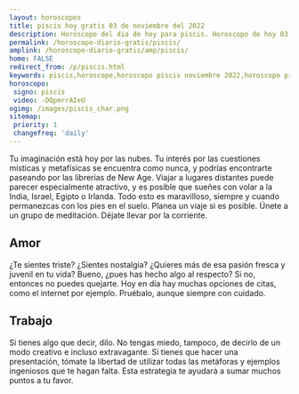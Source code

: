 ```yaml
---
layout: horoscopos
title: piscis hoy gratis 03 de noviembre del 2022 
description: Horóscopo del dia de hoy para piscis. Horoscopo de hoy 03 de noviembre del 2022. Las predicciones de amor, trabajo, vida personal gratis.
permalink: /horoscopo-diario-gratis/piscis/
amplink: /horoscopo-diario-gratis/amp/piscis/
home: FALSE
redirect_from: /p/piscis.html
keywords: piscis,horoscopo,horoscopo piscis noviembre 2022,horoscopo piscis hoy,tarot piscis noviembre 2022,horoscopo piscis,tarot piscis hoy,horoscopo de hoy,horoscopo diario,tarot del amor,horoscopo de hoy piscis,horoscopo diario del tarot, Horoscopo de hoy piscis 03 de noviembre del 2022,horóscopo del día,signos zodiacales 2022, el horoscopo de hoy
horoscopo:
 signo: piscis
 video: -DQpmrrAIeU
ogimg: /images/piscis_char.png
sitemap:
 priority: 1
 changefreq: 'daily'
---
```



Tu imaginación está hoy por las nubes. Tu interés por las cuestiones místicas y metafísicas se encuentra como nunca, y podrías encontrarte paseando por las librerías de New Age. Viajar a lugares distantes puede parecer especialmente atractivo, y es posible que sueñes con volar a la India, Israel, Egipto o Irlanda. Todo esto es maravilloso, siempre y cuando permanezcas con los pies en el suelo. Planea un viaje si es posible. Únete a un grupo de meditación. Déjate llevar por la corriente.

## Amor

¿Te sientes triste? ¿Sientes nostalgia? ¿Quieres más de esa pasión fresca y juvenil en tu vida? Bueno, ¿pues has hecho algo al respecto? Si no, entonces no puedes quejarte. Hoy en día hay muchas opciones de citas, como el internet por ejemplo. Pruébalo, aunque siempre con cuidado.

## Trabajo

Si tienes algo que decir, dilo. No tengas miedo, tampoco, de decirlo de un modo creativo e incluso extravagante. Si tienes que hacer una presentación, tómate la libertad de utilizar todas las metáforas y ejemplos ingeniosos que te hagan falta. Esta estrategia te ayudará a sumar muchos puntos a tu favor.
